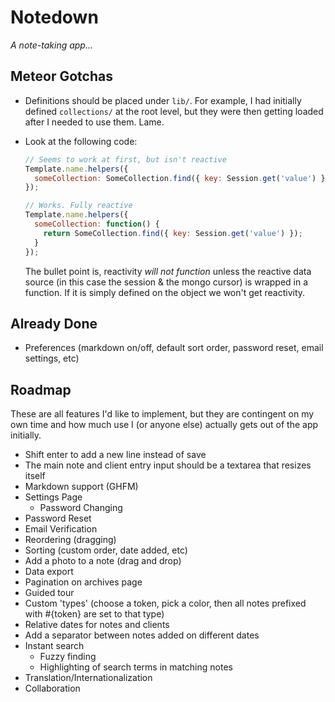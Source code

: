 # Notedown

_A note-taking app..._

## Meteor Gotchas

* Definitions should be placed under `lib/`. For example, I had initially defined `collections/` at the root level, but they were then getting loaded after I needed to use them. Lame.
* Look at the following code:

    ```js
    // Seems to work at first, but isn't reactive
    Template.name.helpers({
      someCollection: SomeCollection.find({ key: Session.get('value') })
    });

    // Works. Fully reactive
    Template.name.helpers({
      someCollection: function() {
        return SomeCollection.find({ key: Session.get('value') });
      }
    });
    ```

    The bullet point is, reactivity _will not function_ unless the reactive data source (in this case the session & the mongo cursor) is wrapped in a function. If it is simply defined on the object we won't get reactivity. 

## Already Done

* Preferences (markdown on/off, default sort order, password reset, email settings, etc)

## Roadmap

These are all features I'd like to implement, but they are contingent on my own time and how much use I (or anyone else) actually gets out of the app initially.

* Shift enter to add a new line instead of save
* The main note and client entry input should be a textarea that resizes itself
* Markdown support (GHFM)
* Settings Page
  * Password Changing
* Password Reset
* Email Verification
* Reordering (dragging)
* Sorting (custom order, date added, etc)
* Add a photo to a note (drag and drop)
* Data export
* Pagination on archives page
* Guided tour
* Custom 'types' (choose a token, pick a color, then all notes prefixed with #{token} are set to that type)
* Relative dates for notes and clients
* Add a separator between notes added on different dates
* Instant search
  * Fuzzy finding
  * Highlighting of search terms in matching notes
* Translation/Internationalization
* Collaboration

